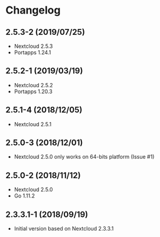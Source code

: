 # Changelog

## 2.5.3-2 (2019/07/25)

* Nextcloud 2.5.3
* Portapps 1.24.1

## 2.5.2-1 (2019/03/19)

* Nextcloud 2.5.2
* Portapps 1.20.3

## 2.5.1-4 (2018/12/05)

* Nextcloud 2.5.1

## 2.5.0-3 (2018/12/01)

* Nextcloud 2.5.0 only works on 64-bits platform (Issue #1)

## 2.5.0-2 (2018/11/12)

* Nextcloud 2.5.0
* Go 1.11.2

## 2.3.3.1-1 (2018/09/19)

* Initial version based on Nextcloud 2.3.3.1
